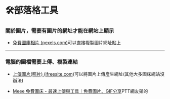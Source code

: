 # 🛠️部落格工具

### 關於圖片，需要有圖片的網址才能在網站上顯示

- [免費圖庫相片 (](https://www.pexels.com/zh-tw/)[pexels.com](pexels.com)[)](https://www.pexels.com/zh-tw/)可以直接複製圖片網址貼上

---

### 電腦的圖檔需要上傳、複製連結

- [上傳圖片(照片) (](https://www.ifreesite.com/upload/)[ifreesite.com](ifreesite.com)[)](https://www.ifreesite.com/upload/)可以將圖片上傳產生網址(其他大多圖床網站沒辦法)

- [Meee 免費圖床 - 最速上傳與工具｜免費圖片、GIF分享](https://meee.com.tw/)PTT網友架的


